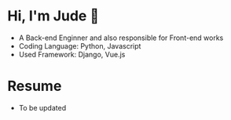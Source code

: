 # Hi, I'm Jude 👋

* A Back-end Enginner and also responsible for Front-end works
* Coding Language: Python, Javascript
* Used Framework: Django, Vue.js

# Resume
* To be updated


<!--
# GitHub stats
![Jude's GitHub stats](https://github-readme-stats.vercel.app/api?username=judete&show_icons=true&theme=radical)
-->

<!--
**JudeTe/JudeTe** is a ✨ _special_ ✨ repository because its `README.md` (this file) appears on your GitHub profile.

Here are some ideas to get you started:

- 🔭 I’m currently working on ...
- 🌱 I’m currently learning ...
- 👯 I’m looking to collaborate on ...
- 🤔 I’m looking for help with ...
- 💬 Ask me about ...
- 📫 How to reach me: ...
- 😄 Pronouns: ...
- ⚡ Fun fact: ...
-->
